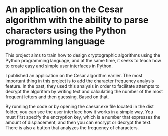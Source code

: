 # An application on the Cesar algorithm with the ability to parse characters using the Python programming language

This project aims to train how to design cryptographic algorithms using the Python programming language, and at the same time, it seeks to teach how to create easy and simple user interfaces in Python.

I published an application on the Cesar algorithm earlier. The most important thing in this project is to add the character frequency analysis feature. In the past, they used this analysis in order to facilitate attempts to decrypt the algorithm by writing text and calculating the number of the most frequent letters and then guessing. Based on that.

By running the code or by opening the caesar.exe file located in the dist folder, you can see the user interface how it works in a simple way. You must first specify the encryption key, which is a number that expresses the amount of displacement, and then you can encrypt or decrypt the text. There is also a button that analyzes the frequency of characters.
